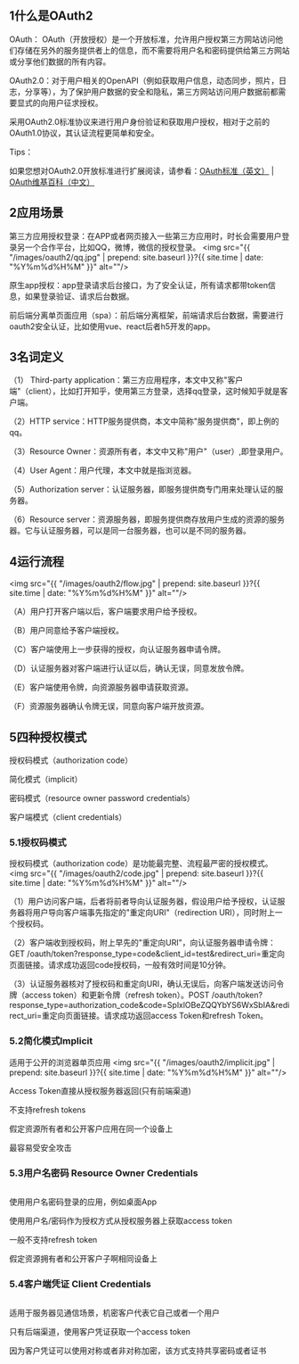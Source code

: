 <h2>1什么是OAuth2</h2>

OAuth： OAuth（开放授权）是一个开放标准，允许用户授权第三方网站访问他们存储在另外的服务提供者上的信息，而不需要将用户名和密码提供给第三方网站或分享他们数据的所有内容。

OAuth2.0：对于用户相关的OpenAPI（例如获取用户信息，动态同步，照片，日志，分享等），为了保护用户数据的安全和隐私，第三方网站访问用户数据前都需要显式的向用户征求授权。

采用OAuth2.0标准协议来进行用户身份验证和获取用户授权，相对于之前的OAuth1.0协议，其认证流程更简单和安全。

Tips：

如果您想对OAuth2.0开放标准进行扩展阅读，请参看：<a href="http://oauth.net/2/" target="_blank">OAuth标准（英文）</a> | <a href="http://zh.wikipedia.org/zh/OAuth"  target="_blank">OAuth维基百科（中文）</a>

<h2>2应用场景</h2>

第三方应用授权登录：在APP或者网页接入一些第三方应用时，时长会需要用户登录另一个合作平台，比如QQ，微博，微信的授权登录。
<img src="{{ "/images/oauth2/qq.jpg" | prepend: site.baseurl }}?{{ site.time | date: "%Y%m%d%H%M" }}"  alt=""/>

原生app授权：app登录请求后台接口，为了安全认证，所有请求都带token信息，如果登录验证、请求后台数据。

前后端分离单页面应用（spa）：前后端分离框架，前端请求后台数据，需要进行oauth2安全认证，比如使用vue、react后者h5开发的app。

<h2>3名词定义</h2>

（1） Third-party application：第三方应用程序，本文中又称"客户端"（client），比如打开知乎，使用第三方登录，选择qq登录，这时候知乎就是客户端。

（2）HTTP service：HTTP服务提供商，本文中简称"服务提供商"，即上例的qq。

（3）Resource Owner：资源所有者，本文中又称"用户"（user）,即登录用户。

（4）User Agent：用户代理，本文中就是指浏览器。

（5）Authorization server：认证服务器，即服务提供商专门用来处理认证的服务器。

（6）Resource server：资源服务器，即服务提供商存放用户生成的资源的服务器。它与认证服务器，可以是同一台服务器，也可以是不同的服务器。

<h2>4运行流程</h2>

<img src="{{ "/images/oauth2/flow.jpg" | prepend: site.baseurl }}?{{ site.time | date: "%Y%m%d%H%M" }}"  alt=""/>

（A）用户打开客户端以后，客户端要求用户给予授权。

（B）用户同意给予客户端授权。

（C）客户端使用上一步获得的授权，向认证服务器申请令牌。

（D）认证服务器对客户端进行认证以后，确认无误，同意发放令牌。

（E）客户端使用令牌，向资源服务器申请获取资源。

（F）资源服务器确认令牌无误，同意向客户端开放资源。

<h2>5四种授权模式</h2>

授权码模式（authorization code）

简化模式（implicit）

密码模式（resource owner password credentials）

客户端模式（client credentials）

<h3>5.1授权码模式</h3>

授权码模式（authorization code）是功能最完整、流程最严密的授权模式。
<img src="{{ "/images/oauth2/code.jpg" | prepend: site.baseurl }}?{{ site.time | date: "%Y%m%d%H%M" }}"  alt=""/>

（1）用户访问客户端，后者将前者导向认证服务器，假设用户给予授权，认证服务器将用户导向客户端事先指定的"重定向URI"（redirection URI），同时附上一个授权码。

（2）客户端收到授权码，附上早先的"重定向URI"，向认证服务器申请令牌：GET /oauth/token?response_type=code&client_id=test&redirect_uri=重定向页面链接。请求成功返回code授权码，一般有效时间是10分钟。

（3）认证服务器核对了授权码和重定向URI，确认无误后，向客户端发送访问令牌（access token）和更新令牌（refresh token）。POST /oauth/token?response_type=authorization_code&code=SplxlOBeZQQYbYS6WxSbIA&redirect_uri=重定向页面链接。请求成功返回access Token和refresh Token。


<h3>5.2简化模式Implicit</h3>

适用于公开的浏览器单页应用
<img src="{{ "/images/oauth2/implicit.jpg" | prepend: site.baseurl }}?{{ site.time | date: "%Y%m%d%H%M" }}"  alt=""/>

Access Token直接从授权服务器返回(只有前端渠道)

不支持refresh tokens

假定资源所有者和公开客户应用在同一个设备上

最容易受安全攻击


<h3>5.3用户名密码 Resource Owner Credentials</h3>
<img src="{{ "/images/oauth2/resource.jpg" | prepend: site.baseurl }}?{{ site.time | date: "%Y%m%d%H%M" }}"  alt=""/>

使用用户名密码登录的应用，例如桌面App

使用用户名/密码作为授权方式从授权服务器上获取access token

一般不支持refresh token

假定资源拥有者和公开客户子啊相同设备上


<h3>5.4客户端凭证 Client Credentials</h3>
<img src="{{ "/images/oauth2/client.jpg" | prepend: site.baseurl }}?{{ site.time | date: "%Y%m%d%H%M" }}"  alt=""/>

适用于服务器见通信场景，机密客户代表它自己或者一个用户

只有后端渠道，使用客户凭证获取一个access token

因为客户凭证可以使用对称或者非对称加密，该方式支持共享密码或者证书

